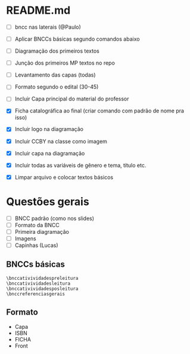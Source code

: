 README.md
======


- [ ] bncc nas laterais (@Paulo)
- [ ] Aplicar BNCCs básicas segundo comandos abaixo
- [ ] Diagramação dos primeiros textos
- [ ] Junção dos primeiros MP textos no repo
- [ ] Levantamento das capas (todas)


- [ ] Formato segundo o edital (30-45) 
- [ ] Incluir Capa principal do material do professor
- [X] Ficha catalográfica ao final (criar comando com padrão de nome pra isso)
- [X] Incluir logo na diagramação
- [X] Incluir CCBY na classe como imagem
- [X] Incluir capa na diagramação
- [X] Incluir todas as variáveis de gênero e tema, título etc. 
- [X] Limpar arquivo e colocar textos básicos 


Questões gerais
===============

- [ ] BNCC padrão (como nos slides)
- [ ] Formato da BNCC
- [ ] Primeira diagramação
- [ ] Imagens 
- [ ] Capinhas (Lucas)

BNCCs básicas
-------------

	\bnccativividadespreleitura
	\bnccativividadesleitura
	\bnccativividadesposleitura
	\bnccreferenciasgerais


Formato
-------

* Capa 
* ISBN
* FICHA
* Front




